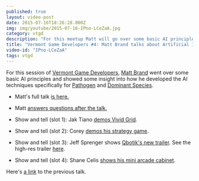 ```yaml
---
published: true
layout: video-post
date: 2015-07-16T18:26:28.000Z
img: img/youtube/2015-07-16-IPno-LCeZaA.jpg
category: vtgd
description: "For this meetup Matt will go over some basic AI principles and show some insight into how he developed the AI techniques specifically for Pathogen and Dominant Species..."
title: "Vermont Game Developers #4: Matt Brand talks about Artificial Intelligence"
video-id: "IPno-LCeZaA"
tags: vtgd
---
```


For this session of [Vermont Game Developers](http://www.meetup.com/Vermont-Game-Developers/), [Matt Brand](https://twitter.com/mattbrand) went over some basic AI principles and showed some insight into how he developed the AI techniques specifically for [Pathogen](http://pathogen.co/) and [Dominant Species](http://www.insidegmt.com/?tag=dominant-species).

* Matt's full talk [is here.](https://youtu.be/IPno-LCeZaA)

* Matt [answers questions after the talk.](https://youtu.be/IPno-LCeZaA?t=17m47s)

* Show and tell (slot 1): Jak Tiano [demos Vivid Grid](https://youtu.be/IPno-LCeZaA?t=34m38s).

* Show and tell (slot 2): Corey [demos his strategy game](https://youtu.be/IPno-LCeZaA?t=39m9s).

* Show and tell (slot 3): Jeff Sprenger shows [Qbotik's new trailer](https://youtu.be/IPno-LCeZaA?t=43m57s).  See the high-res trailer [here](http://www.qbotik.com).

* Show and tell (slot 4): Shane Celis [shows his mini arcade cabinet](https://youtu.be/IPno-LCeZaA?t=53m17s).

Here's [a link](/vtgd/2015/06/08/vermont-game-developers-3-unity-ui-animations-and-rhino-3d/) to the previous talk.
